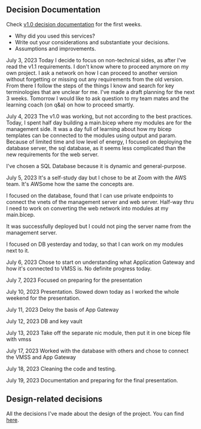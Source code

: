 ## Decision Documentation

Check [v1.0 decision documentation](https://github.com/techgrounds/techgrounds-anj-dtmr/blob/main/000_cloud_project/v1.0/Documentation/05_decision_doc.md) for the first weeks.

- Why did you used this services?
- Write out your considerations and substantiate your decisions.
- Assumptions and improvements.

July 3, 2023
Today I decide to focus on non-technical sides, as after I've read the v1.1 requirements. I don't know where to proceed anymore on my own project. I ask a network on how I can proceed to another version without forgetting or missing out any requirements from the old version. From there I follow the steps of the things I know and search for key terminologies that are unclear for me. I've made a draft planning for the next 3 weeks. Tomorrow I would like to ask question to my team mates and the learning coach (on q&a) on how to proceed smartly.

July 4, 2023
The v1.0 was working, but not according to the best practices. Today, I spent half day building a main.bicep where my modules are for the management side. It was a day full of learning about how my bicep templates can be connected to the modules using output and param. Because of limited time and low level of energy, I focused on deploying the database server, the sql database, as it seems less complicated than the new requirements for the web server.

I've chosen a SQL Database because it is dynamic and general-purpose.

July 5, 2023
It's a self-study day but I chose to be at Zoom with the AWS team. It's AWSome how the same the concepts are.

I focused on the database, found that I can use private endpoints to connect the vnets of the management server and web server. Half-way thru I need to work on converting the web network into modules at my main.bicep.

It was successfully deployed but I could not ping the server name from the management server.

I focused on DB yesterday and today, so that I can work on my modules next to it.

July 6, 2023
Chose to start on understanding what Application Gateway and how it's connected to VMSS is.
No definite progress today.

July 7, 2023
Focused on preparing for the presentation

July 10, 2023
Presentation. Slowed down today as I worked the whole weekend for the presentation.

July 11, 2023
Deloy the basis of App Gateway

July 12, 2023
DB and key vault

July 13, 2023
Take off the separate nic module, then put it in one bicep file with vmss

July 17, 2023
Worked with the database with others and chose to connect the VMSS and App Gateway

July 18, 2023
Cleaning the code and testing.

July 19, 2023
Documentation and preparing for the final presentation.

## Design-related decisions

All the decisions I've made about the design of the project. You can find [here](https://github.com/techgrounds/techgrounds-anj-dtmr/blob/main/000_cloud_project/v1.1/Documentation/10_final_presentation.md).
